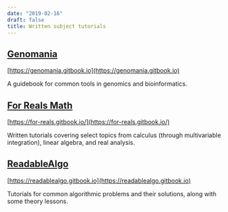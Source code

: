 ```yaml
---
date: "2019-02-16"
draft: false
title: Written subject tutorials
---
```


## [Genomania](https://genomania.gitbook.io) 
[https://genomania.gitbook.io](https://genomania.gitbook.io) 

A guidebook for common tools in genomics and bioinformatics.



## [For Reals Math](https://for-reals.gitbook.io/)
[https://for-reals.gitbook.io/](https://for-reals.gitbook.io/)

Written tutorials covering select topics from calculus (through multivariable integration), linear algebra, and real analysis.

## [ReadableAlgo](https://readablealgo.gitbook.io)
[https://readablealgo.gitbook.io](https://readablealgo.gitbook.io)

Tutorials for common algorithmic problems and their solutions, along with some theory lessons.

